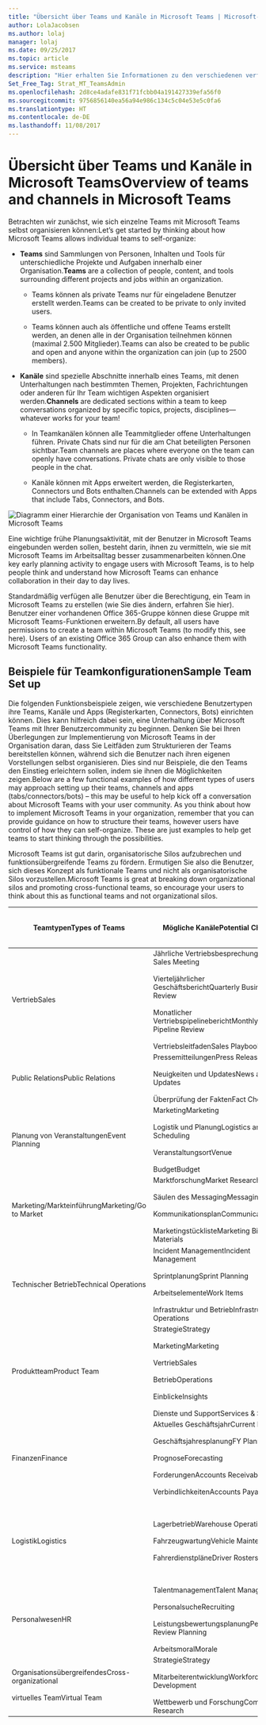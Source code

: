 ```yaml
---
title: "Übersicht über Teams und Kanäle in Microsoft Teams | Microsoft-Support"
author: LolaJacobsen
ms.author: lolaj
manager: lolaj
ms.date: 09/25/2017
ms.topic: article
ms.service: msteams
description: "Hier erhalten Sie Informationen zu den verschiedenen verfügbaren Teams, Kanälen und Apps für die verschiedensten Anforderungen wie zum Beispiel Finanzen, Planung von Veranstaltungen, Vertrieb und vieles mehr."
Set_Free_Tag: Strat_MT_TeamsAdmin
ms.openlocfilehash: 2d8ce4adafe831f71fcbb04a191427339efa56f0
ms.sourcegitcommit: 9756856140ea56a94e986c134c5c04e53e5c0fa6
ms.translationtype: HT
ms.contentlocale: de-DE
ms.lasthandoff: 11/08/2017
---
```

<a name="overview-of-teams-and-channels-in-microsoft-teams"></a><span data-ttu-id="b69f8-103">Übersicht über Teams und Kanäle in Microsoft Teams</span><span class="sxs-lookup"><span data-stu-id="b69f8-103">Overview of teams and channels in Microsoft Teams</span></span>
=================================================

<span data-ttu-id="b69f8-104">Betrachten wir zunächst, wie sich einzelne Teams mit Microsoft Teams selbst organisieren können:</span><span class="sxs-lookup"><span data-stu-id="b69f8-104">Let’s get started by thinking about how Microsoft Teams allows individual teams to self-organize:</span></span>

-   <span data-ttu-id="b69f8-105">**Teams** sind Sammlungen von Personen, Inhalten und Tools für unterschiedliche Projekte und Aufgaben innerhalb einer Organisation.</span><span class="sxs-lookup"><span data-stu-id="b69f8-105">**Teams** are a collection of people, content, and tools surrounding different projects and jobs within an organization.</span></span>

    -   <span data-ttu-id="b69f8-106">Teams können als private Teams nur für eingeladene Benutzer erstellt werden.</span><span class="sxs-lookup"><span data-stu-id="b69f8-106">Teams can be created to be private to only invited users.</span></span>

    -   <span data-ttu-id="b69f8-107">Teams können auch als öffentliche und offene Teams erstellt werden, an denen alle in der Organisation teilnehmen können (maximal 2.500 Mitglieder).</span><span class="sxs-lookup"><span data-stu-id="b69f8-107">Teams can also be created to be public and open and anyone within the organization can join (up to 2500 members).</span></span>

-   <span data-ttu-id="b69f8-108">**Kanäle** sind spezielle Abschnitte innerhalb eines Teams, mit denen Unterhaltungen nach bestimmten Themen, Projekten, Fachrichtungen oder anderen für Ihr Team wichtigen Aspekten organisiert werden.</span><span class="sxs-lookup"><span data-stu-id="b69f8-108">**Channels** are dedicated sections within a team to keep conversations organized by specific topics, projects, disciplines—whatever works for your team!</span></span>

    -   <span data-ttu-id="b69f8-p101">In Teamkanälen können alle Teammitglieder offene Unterhaltungen führen. Private Chats sind nur für die am Chat beteiligten Personen sichtbar.</span><span class="sxs-lookup"><span data-stu-id="b69f8-p101">Team channels are places where everyone on the team can openly have conversations. Private chats are only visible to those people in the chat.</span></span>

    -   <span data-ttu-id="b69f8-111">Kanäle können mit Apps erweitert werden, die Registerkarten, Connectors und Bots enthalten.</span><span class="sxs-lookup"><span data-stu-id="b69f8-111">Channels can be extended with Apps that include Tabs, Connectors, and Bots.</span></span>

![Diagramm einer Hierarchie der Organisation von Teams und Kanälen in Microsoft Teams](media/Overview_of_teams_and_channels_in_Microsoft_Teams_image1.png)

<span data-ttu-id="b69f8-113">Eine wichtige frühe Planungsaktivität, mit der Benutzer in Microsoft Teams eingebunden werden sollen, besteht darin, ihnen zu vermitteln, wie sie mit Microsoft Teams im Arbeitsalltag besser zusammenarbeiten können.</span><span class="sxs-lookup"><span data-stu-id="b69f8-113">One key early planning activity to engage users with Microsoft Teams, is to help people think and understand how Microsoft Teams can enhance collaboration in their day to day lives.</span></span>

<span data-ttu-id="b69f8-p102">Standardmäßig verfügen alle Benutzer über die Berechtigung, ein Team in Microsoft Teams zu erstellen (wie Sie dies ändern, erfahren Sie hier). Benutzer einer vorhandenen Office 365-Gruppe können diese Gruppe mit Microsoft Teams-Funktionen erweitern.</span><span class="sxs-lookup"><span data-stu-id="b69f8-p102">By default, all users have permissions to create a team within Microsoft Teams (to modify this, see here). Users of an existing Office 365 Group can also enhance them with Microsoft Teams functionality.</span></span>

<a name="sample-team-set-up"></a><span data-ttu-id="b69f8-116">Beispiele für Teamkonfigurationen</span><span class="sxs-lookup"><span data-stu-id="b69f8-116">Sample Team Set up</span></span>
------------------

<span data-ttu-id="b69f8-p103">Die folgenden Funktionsbeispiele zeigen, wie verschiedene Benutzertypen ihre Teams, Kanäle und Apps (Registerkarten, Connectors, Bots) einrichten können. Dies kann hilfreich dabei sein, eine Unterhaltung über Microsoft Teams mit Ihrer Benutzercommunity zu beginnen. Denken Sie bei Ihren Überlegungen zur Implementierung von Microsoft Teams in der Organisation daran, dass Sie Leitfäden zum Strukturieren der Teams bereitstellen können, während sich die Benutzer nach ihren eigenen Vorstellungen selbst organisieren. Dies sind nur Beispiele, die den Teams den Einstieg erleichtern sollen, indem sie ihnen die Möglichkeiten zeigen.</span><span class="sxs-lookup"><span data-stu-id="b69f8-p103">Below are a few functional examples of how different types of users may approach setting up their teams, channels and apps (tabs/connectors/bots) – this may be useful to help kick off a conversation about Microsoft Teams with your user community. As you think about how to implement Microsoft Teams in your organization, remember that you can provide guidance on how to structure their teams, however users have control of how they can self-organize. These are just examples to help get teams to start thinking through the possibilities.</span></span>

<span data-ttu-id="b69f8-120">Microsoft Teams ist gut darin, organisatorische Silos aufzubrechen und funktionsübergreifende Teams zu fördern. Ermutigen Sie also die Benutzer, sich dieses Konzept als funktionale Teams und nicht als organisatorische Silos vorzustellen.</span><span class="sxs-lookup"><span data-stu-id="b69f8-120">Microsoft Teams is great at breaking down organizational silos and promoting cross-functional teams, so encourage your users to think about this as functional teams and not organizational silos.</span></span>


|<span data-ttu-id="b69f8-121">Teamtypen</span><span class="sxs-lookup"><span data-stu-id="b69f8-121">Types of Teams</span></span>  |<span data-ttu-id="b69f8-122">Mögliche Kanäle</span><span class="sxs-lookup"><span data-stu-id="b69f8-122">Potential Channels</span></span>  |<span data-ttu-id="b69f8-123">Apps (Registerkarten</span><span class="sxs-lookup"><span data-stu-id="b69f8-123">Apps (Tabs</span></span> ![Registerkartensymbol](media/Overview_of_teams_and_channels_in_Microsoft_Teams_image2.png)<span data-ttu-id="b69f8-125">/Connectors</span><span class="sxs-lookup"><span data-stu-id="b69f8-125">/Connectors</span></span> ![Connectorsymbol](media/Overview_of_teams_and_channels_in_Microsoft_Teams_image3.png)<span data-ttu-id="b69f8-127">/Bots</span><span class="sxs-lookup"><span data-stu-id="b69f8-127">/Bots</span></span> ![Botsymbol](media/Overview_of_teams_and_channels_in_Microsoft_Teams_image4.png)<span data-ttu-id="b69f8-129">)</span><span class="sxs-lookup"><span data-stu-id="b69f8-129">)</span></span>  |
|---------|---------|---------|
|<span data-ttu-id="b69f8-130">Vertrieb</span><span class="sxs-lookup"><span data-stu-id="b69f8-130">Sales</span></span>     |<span data-ttu-id="b69f8-131">Jährliche Vertriebsbesprechung</span><span class="sxs-lookup"><span data-stu-id="b69f8-131">Annual Sales Meeting</span></span><br></br> <span data-ttu-id="b69f8-132">Vierteljährlicher Geschäftsbericht</span><span class="sxs-lookup"><span data-stu-id="b69f8-132">Quarterly Business Review</span></span><br></br> <span data-ttu-id="b69f8-133">Monatlicher Vertriebspipelinebericht</span><span class="sxs-lookup"><span data-stu-id="b69f8-133">Monthly Sales Pipeline Review</span></span><br></br> <span data-ttu-id="b69f8-134">Vertriebsleitfaden</span><span class="sxs-lookup"><span data-stu-id="b69f8-134">Sales Playbook</span></span> |<span data-ttu-id="b69f8-135">Power BI</span><span class="sxs-lookup"><span data-stu-id="b69f8-135">Power BI</span></span><br></br><span data-ttu-id="b69f8-136">Trello</span><span class="sxs-lookup"><span data-stu-id="b69f8-136">Trello</span></span><br></br><span data-ttu-id="b69f8-137">CRM</span><span class="sxs-lookup"><span data-stu-id="b69f8-137">CRM</span></span><br></br><span data-ttu-id="b69f8-138">Zusammenfassungsbot</span><span class="sxs-lookup"><span data-stu-id="b69f8-138">Summarize Bot</span></span>         |
|<span data-ttu-id="b69f8-139">Public Relations</span><span class="sxs-lookup"><span data-stu-id="b69f8-139">Public Relations</span></span>     |<span data-ttu-id="b69f8-140">Pressemitteilungen</span><span class="sxs-lookup"><span data-stu-id="b69f8-140">Press Releases</span></span><br></br><span data-ttu-id="b69f8-141">Neuigkeiten und Updates</span><span class="sxs-lookup"><span data-stu-id="b69f8-141">News and Updates</span></span><br></br><span data-ttu-id="b69f8-142">Überprüfung der Fakten</span><span class="sxs-lookup"><span data-stu-id="b69f8-142">Fact Checking</span></span>         |<span data-ttu-id="b69f8-143">RSS-Feed</span><span class="sxs-lookup"><span data-stu-id="b69f8-143">RSS Feed</span></span><br></br><span data-ttu-id="b69f8-144">Twitter</span><span class="sxs-lookup"><span data-stu-id="b69f8-144">Twitter</span></span>         |
|<span data-ttu-id="b69f8-145">Planung von Veranstaltungen</span><span class="sxs-lookup"><span data-stu-id="b69f8-145">Event Planning</span></span>     |<span data-ttu-id="b69f8-146">Marketing</span><span class="sxs-lookup"><span data-stu-id="b69f8-146">Marketing</span></span><br></br><span data-ttu-id="b69f8-147">Logistik und Planung</span><span class="sxs-lookup"><span data-stu-id="b69f8-147">Logistics and Scheduling</span></span><br></br><span data-ttu-id="b69f8-148">Veranstaltungsort</span><span class="sxs-lookup"><span data-stu-id="b69f8-148">Venue</span></span><br></br><span data-ttu-id="b69f8-149">Budget</span><span class="sxs-lookup"><span data-stu-id="b69f8-149">Budget</span></span>         |<span data-ttu-id="b69f8-150">Twitter</span><span class="sxs-lookup"><span data-stu-id="b69f8-150">Twitter</span></span><br></br><span data-ttu-id="b69f8-151">Facebook</span><span class="sxs-lookup"><span data-stu-id="b69f8-151">Facebook</span></span><br></br><span data-ttu-id="b69f8-152">Planner</span><span class="sxs-lookup"><span data-stu-id="b69f8-152">Planner</span></span><br></br><span data-ttu-id="b69f8-153">PDF</span><span class="sxs-lookup"><span data-stu-id="b69f8-153">PDF</span></span>         |
|<span data-ttu-id="b69f8-154">Marketing/Markteinführung</span><span class="sxs-lookup"><span data-stu-id="b69f8-154">Marketing/Go to Market</span></span>   |<span data-ttu-id="b69f8-155">Marktforschung</span><span class="sxs-lookup"><span data-stu-id="b69f8-155">Market Research</span></span><br></br><span data-ttu-id="b69f8-156">Säulen des Messaging</span><span class="sxs-lookup"><span data-stu-id="b69f8-156">Messaging Pillars</span></span><br></br><span data-ttu-id="b69f8-157">Kommunikationsplan</span><span class="sxs-lookup"><span data-stu-id="b69f8-157">Communications Plan</span></span><br></br><span data-ttu-id="b69f8-158">Marketingstückliste</span><span class="sxs-lookup"><span data-stu-id="b69f8-158">Marketing Bill of Materials</span></span>        |<span data-ttu-id="b69f8-159">YouTube</span><span class="sxs-lookup"><span data-stu-id="b69f8-159">YouTube</span></span><br></br><span data-ttu-id="b69f8-160">Microsoft Stream</span><span class="sxs-lookup"><span data-stu-id="b69f8-160">Microsoft Stream</span></span><br></br><span data-ttu-id="b69f8-161">Twitter</span><span class="sxs-lookup"><span data-stu-id="b69f8-161">Twitter</span></span><br></br><span data-ttu-id="b69f8-162">MailChimp</span><span class="sxs-lookup"><span data-stu-id="b69f8-162">MailChimp</span></span>         |
|<span data-ttu-id="b69f8-163">Technischer Betrieb</span><span class="sxs-lookup"><span data-stu-id="b69f8-163">Technical Operations</span></span>    |<span data-ttu-id="b69f8-164">Incident Management</span><span class="sxs-lookup"><span data-stu-id="b69f8-164">Incident Management</span></span><br></br><span data-ttu-id="b69f8-165">Sprintplanung</span><span class="sxs-lookup"><span data-stu-id="b69f8-165">Sprint Planning</span></span><br></br><span data-ttu-id="b69f8-166">Arbeitselemente</span><span class="sxs-lookup"><span data-stu-id="b69f8-166">Work Items</span></span><br></br><span data-ttu-id="b69f8-167">Infrastruktur und Betrieb</span><span class="sxs-lookup"><span data-stu-id="b69f8-167">Infrastructure and Operations</span></span>         |<span data-ttu-id="b69f8-168">Team Services</span><span class="sxs-lookup"><span data-stu-id="b69f8-168">Team Services</span></span><br></br><span data-ttu-id="b69f8-169">Jira</span><span class="sxs-lookup"><span data-stu-id="b69f8-169">Jira</span></span><br></br><span data-ttu-id="b69f8-170">AzureBot</span><span class="sxs-lookup"><span data-stu-id="b69f8-170">AzureBot</span></span>         |
|<span data-ttu-id="b69f8-171">Produktteam</span><span class="sxs-lookup"><span data-stu-id="b69f8-171">Product Team</span></span>      |<span data-ttu-id="b69f8-172">Strategie</span><span class="sxs-lookup"><span data-stu-id="b69f8-172">Strategy</span></span><br></br><span data-ttu-id="b69f8-173">Marketing</span><span class="sxs-lookup"><span data-stu-id="b69f8-173">Marketing</span></span><br></br><span data-ttu-id="b69f8-174">Vertrieb</span><span class="sxs-lookup"><span data-stu-id="b69f8-174">Sales</span></span><br></br><span data-ttu-id="b69f8-175">Betrieb</span><span class="sxs-lookup"><span data-stu-id="b69f8-175">Operations</span></span><br></br><span data-ttu-id="b69f8-176">Einblicke</span><span class="sxs-lookup"><span data-stu-id="b69f8-176">Insights</span></span><br></br><span data-ttu-id="b69f8-177">Dienste und Support</span><span class="sxs-lookup"><span data-stu-id="b69f8-177">Services & Support</span></span>         |<span data-ttu-id="b69f8-178">Power BI</span><span class="sxs-lookup"><span data-stu-id="b69f8-178">Power BI</span></span><br></br><span data-ttu-id="b69f8-179">Team Services</span><span class="sxs-lookup"><span data-stu-id="b69f8-179">Team Services</span></span>         |
|<span data-ttu-id="b69f8-180">Finanzen</span><span class="sxs-lookup"><span data-stu-id="b69f8-180">Finance</span></span>    |<span data-ttu-id="b69f8-181">Aktuelles Geschäftsjahr</span><span class="sxs-lookup"><span data-stu-id="b69f8-181">Current Fiscal</span></span><br></br><span data-ttu-id="b69f8-182">Geschäftsjahresplanung</span><span class="sxs-lookup"><span data-stu-id="b69f8-182">FY Planning</span></span><br></br><span data-ttu-id="b69f8-183">Prognose</span><span class="sxs-lookup"><span data-stu-id="b69f8-183">Forecasting</span></span><br></br><span data-ttu-id="b69f8-184">Forderungen</span><span class="sxs-lookup"><span data-stu-id="b69f8-184">Accounts Receivable</span></span><br></br><span data-ttu-id="b69f8-185">Verbindlichkeiten</span><span class="sxs-lookup"><span data-stu-id="b69f8-185">Accounts Payable</span></span>         |<span data-ttu-id="b69f8-186">Power BI</span><span class="sxs-lookup"><span data-stu-id="b69f8-186">Power BI</span></span><br></br><span data-ttu-id="b69f8-187">Google Analytics</span><span class="sxs-lookup"><span data-stu-id="b69f8-187">Google Analytics</span></span>         |
|<span data-ttu-id="b69f8-188">Logistik</span><span class="sxs-lookup"><span data-stu-id="b69f8-188">Logistics</span></span>     |<span data-ttu-id="b69f8-189">Lagerbetrieb</span><span class="sxs-lookup"><span data-stu-id="b69f8-189">Warehouse Operations</span></span><br></br><span data-ttu-id="b69f8-190">Fahrzeugwartung</span><span class="sxs-lookup"><span data-stu-id="b69f8-190">Vehicle Maintenance</span></span><br></br><span data-ttu-id="b69f8-191">Fahrerdienstpläne</span><span class="sxs-lookup"><span data-stu-id="b69f8-191">Driver Rosters</span></span>         |<span data-ttu-id="b69f8-192">Wetterdienst</span><span class="sxs-lookup"><span data-stu-id="b69f8-192">Weather Service</span></span><br></br><span data-ttu-id="b69f8-193">Verkehrsstörungen</span><span class="sxs-lookup"><span data-stu-id="b69f8-193">Travel / Road Disruptions</span></span><br></br><span data-ttu-id="b69f8-194">Planner</span><span class="sxs-lookup"><span data-stu-id="b69f8-194">Planner</span></span><br></br><span data-ttu-id="b69f8-195">Tubot</span><span class="sxs-lookup"><span data-stu-id="b69f8-195">Tubot</span></span><br></br><span data-ttu-id="b69f8-196">UPS-Bot</span><span class="sxs-lookup"><span data-stu-id="b69f8-196">UPS Bot</span></span>         |
|<span data-ttu-id="b69f8-197">Personalwesen</span><span class="sxs-lookup"><span data-stu-id="b69f8-197">HR</span></span>     |<span data-ttu-id="b69f8-198">Talentmanagement</span><span class="sxs-lookup"><span data-stu-id="b69f8-198">Talent Management</span></span><br></br><span data-ttu-id="b69f8-199">Personalsuche</span><span class="sxs-lookup"><span data-stu-id="b69f8-199">Recruiting</span></span><br></br><span data-ttu-id="b69f8-200">Leistungsbewertungsplanung</span><span class="sxs-lookup"><span data-stu-id="b69f8-200">Performance Review Planning</span></span><br></br><span data-ttu-id="b69f8-201">Arbeitsmoral</span><span class="sxs-lookup"><span data-stu-id="b69f8-201">Morale</span></span>         |<span data-ttu-id="b69f8-202">Tools für das Personalwesen</span><span class="sxs-lookup"><span data-stu-id="b69f8-202">HR Tools</span></span><br></br><span data-ttu-id="b69f8-203">Externe Websites für Stellenausschreibungen</span><span class="sxs-lookup"><span data-stu-id="b69f8-203">External Job Posting Sites</span></span><br></br><span data-ttu-id="b69f8-204">Growbot</span><span class="sxs-lookup"><span data-stu-id="b69f8-204">Growbot</span></span>         |
|<span data-ttu-id="b69f8-205">Organisationsübergreifendes</span><span class="sxs-lookup"><span data-stu-id="b69f8-205">Cross-organizational</span></span> <br></br><span data-ttu-id="b69f8-206">virtuelles Team</span><span class="sxs-lookup"><span data-stu-id="b69f8-206">Virtual Team</span></span> |<span data-ttu-id="b69f8-207">Strategie</span><span class="sxs-lookup"><span data-stu-id="b69f8-207">Strategy</span></span><br></br><span data-ttu-id="b69f8-208">Mitarbeiterentwicklung</span><span class="sxs-lookup"><span data-stu-id="b69f8-208">Workforce Development</span></span><br></br><span data-ttu-id="b69f8-209">Wettbewerb und Forschung</span><span class="sxs-lookup"><span data-stu-id="b69f8-209">Compete & Research</span></span>         |<span data-ttu-id="b69f8-210">Power BI</span><span class="sxs-lookup"><span data-stu-id="b69f8-210">Power BI</span></span><br></br><span data-ttu-id="b69f8-211">Microsoft Stream</span><span class="sxs-lookup"><span data-stu-id="b69f8-211">Microsoft Stream</span></span>         |


